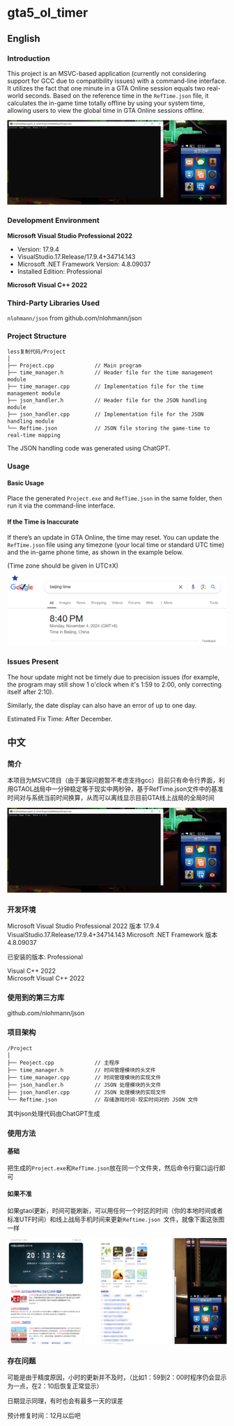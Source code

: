 # gta5_ol_timer

## English

### Introduction

This project is an MSVC-based application (currently not considering support for GCC due to compatibility issues) with a command-line interface. It utilizes the fact that one minute in a GTA Online session equals two real-world seconds. Based on the reference time in the `RefTime.json` file, it calculates the in-game time totally offline by using your system time, allowing users to view the global time in GTA Online sessions offline.

![image-20241104200517461](https://raw.githubusercontent.com/Goplush/gta5_ol_timer/refs/heads/main/assets/image-20241104200517461.png)

### Development Environment

**Microsoft Visual Studio Professional 2022**

- Version: 17.9.4
- VisualStudio.17.Release/17.9.4+34714.143
- Microsoft .NET Framework Version: 4.8.09037
- Installed Edition: Professional

**Microsoft Visual C++ 2022**

### Third-Party Libraries Used

`nlohmann/json` from github.com/nlohmann/json

### Project Structure

```
less复制代码/Project
│
├── Project.cpp             // Main program
├── time_manager.h          // Header file for the time management module
├── time_manager.cpp        // Implementation file for the time management module
├── json_handler.h          // Header file for the JSON handling module
├── json_handler.cpp        // Implementation file for the JSON handling module
└── Reftime.json            // JSON file storing the game-time to real-time mapping
```

The JSON handling code was generated using ChatGPT.

### Usage

#### Basic Usage

Place the generated `Project.exe` and `RefTime.json` in the same folder, then run it via the command-line interface.

#### If the Time is Inaccurate

If there’s an update in GTA Online, the time may reset. You can update the `RefTime.json` file using any timezone (your local time or standard UTC time) and the in-game phone time, as shown in the example below.

(Time zone should be given in UTC±X)



![image-20241104204100837](https://raw.githubusercontent.com/Goplush/gta5_ol_timer/refs/heads/main/assets/image-20241104204100837.png)



### Issues Present

The hour update might not be timely due to precision issues (for example, the program may still show 1 o'clock when it's 1:59 to 2:00, only correcting itself after 2:10).

Similarly, the date display can also have an error of up to one day.

Estimated Fix Time: After December.



## 中文

### 简介

本项目为MSVC项目（由于兼容问题暂不考虑支持gcc）目前只有命令行界面，利用GTAOL战局中一分钟稳定等于现实中两秒钟，基于RefTime.json文件中的基准时间对与系统当前时间换算，从而可以离线显示目前GTA线上战局的全局时间

![image-20241104200517461](https://raw.githubusercontent.com/Goplush/gta5_ol_timer/refs/heads/main/assets/image-20241104200517461.png)





### 开发环境

Microsoft Visual Studio Professional 2022
版本 17.9.4
VisualStudio.17.Release/17.9.4+34714.143
Microsoft .NET Framework
版本 4.8.09037

已安装的版本: Professional

Visual C++ 2022  
Microsoft Visual C++ 2022

### 使用到的第三方库

github.com/nlohmann/json



### 项目架构

```
/Project
│
├── Peoject.cpp             // 主程序
├── time_manager.h          // 时间管理模块的头文件
├── time_manager.cpp        // 时间管理模块的实现文件
├── json_handler.h          // JSON 处理模块的头文件
├── json_handler.cpp        // JSON 处理模块的实现文件
└── Reftime.json            // 存储游戏时间-现实时间对的 JSON 文件
```

其中json处理代码由ChatGPT生成





### 使用方法

#### 基础

把生成的`Project.exe`和`RefTime.json`放在同一个文件夹，然后命令行窗口运行即可

#### 如果不准

如果gtaol更新，时间可能刷新，可以用任何一个时区的时间（你的本地时间或者标准UTF时间）和线上战局手机时间来更新`Reftime.json `文件，就像下面这张图一样

![image-20241104201432225](https://raw.githubusercontent.com/Goplush/gta5_ol_timer/refs/heads/main/assets/image-20241104201432225.png)



### 存在问题

可能是由于精度原因，小时的更新并不及时，（比如1：59到2：00时程序仍会显示为一点，在2：10后恢复正常显示）

日期显示同理，有时也会有最多一天的误差

预计修复时间：12月以后吧
